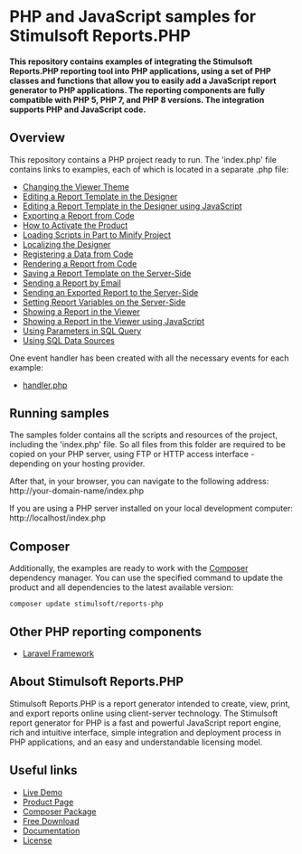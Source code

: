 # PHP and JavaScript samples for Stimulsoft Reports.PHP

#### This repository contains examples of integrating the Stimulsoft Reports.PHP reporting tool into PHP applications, using a set of PHP classes and functions that allow you to easily add a JavaScript report generator to PHP applications. The reporting components are fully compatible with PHP 5, PHP 7, and PHP 8 versions. The integration supports PHP and JavaScript code.

## Overview
This repository contains a PHP project ready to run. The 'index.php' file contains links to examples, each of which is located in a separate .php file:
* [Changing the Viewer Theme](https://github.com/stimulsoft/Samples-Reports.PHP/blob/master/Changing%20the%20Viewer%20Theme.php)
* [Editing a Report Template in the Designer](https://github.com/stimulsoft/Samples-Reports.PHP/blob/master/Editing%20a%20Report%20Template%20in%20the%20Designer.php)
* [Editing a Report Template in the Designer using JavaScript](https://github.com/stimulsoft/Samples-Reports.PHP/blob/master/Editing%20a%20Report%20Template%20in%20the%20Designer%20using%20JavaScript.php)
* [Exporting a Report from Code](https://github.com/stimulsoft/Samples-Reports.PHP/blob/master/Exporting%20a%20Report%20from%20Code.php)
* [How to Activate the Product](https://github.com/stimulsoft/Samples-Reports.PHP/blob/master/How%20to%20Activate%20the%20Product.php)
* [Loading Scripts in Part to Minify Project](https://github.com/stimulsoft/Samples-Reports.PHP/blob/master/Loading%20Scripts%20in%20Part%20to%20Minify%20Project.php)
* [Localizing the Designer](https://github.com/stimulsoft/Samples-Reports.PHP/blob/master/Localizing%20the%20Designer.php)
* [Registering a Data from Code](https://github.com/stimulsoft/Samples-Reports.PHP/blob/master/Registering%20a%20Data%20from%20Code.php)
* [Rendering a Report from Code](https://github.com/stimulsoft/Samples-Reports.PHP/blob/master/Rendering%20a%20Report%20from%20Code.php)
* [Saving a Report Template on the Server-Side](https://github.com/stimulsoft/Samples-Reports.PHP/blob/master/Saving%20a%20Report%20Template%20on%20the%20Server-Side.php)
* [Sending a Report by Email](https://github.com/stimulsoft/Samples-Reports.PHP/blob/master/Sending%20a%20Report%20by%20Email.php)
* [Sending an Exported Report to the Server-Side](https://github.com/stimulsoft/Samples-Reports.PHP/blob/master/Sending%20an%20Exported%20Report%20to%20the%20Server-Side.php)
* [Setting Report Variables on the Server-Side](https://github.com/stimulsoft/Samples-Reports.PHP/blob/master/Setting%20Report%20Variables%20on%20the%20Server-Side.php)
* [Showing a Report in the Viewer](https://github.com/stimulsoft/Samples-Reports.PHP/blob/master/Showing%20a%20Report%20in%20the%20Viewer.php)
* [Showing a Report in the Viewer using JavaScript](https://github.com/stimulsoft/Samples-Reports.PHP/blob/master/Showing%20a%20Report%20in%20the%20Viewer%20using%20JavaScript.php)
* [Using Parameters in SQL Query](https://github.com/stimulsoft/Samples-Reports.PHP/blob/master/Using%20Parameters%20in%20SQL%20Query.php)
* [Using SQL Data Sources](https://github.com/stimulsoft/Samples-Reports.PHP/blob/master/Using%20SQL%20Data%20Sources.php)
  
One event handler has been created with all the necessary events for each example:
* [handler.php](https://github.com/stimulsoft/Samples-Reports.PHP/blob/master/handler.php)

## Running samples
The samples folder contains all the scripts and resources of the project, including the 'index.php' file. So all files from this folder are required to be copied on your PHP server, using FTP or HTTP access interface - depending on your hosting provider.

After that, in your browser, you can navigate to the following address:  
http://your-domain-name/index.php

If you are using a PHP server installed on your local development computer:  
http://localhost/index.php

## Composer
Additionally, the examples are ready to work with the [Composer](https://getcomposer.org/) dependency manager. You can use the specified command to update the product and all dependencies to the latest available version:

```
composer update stimulsoft/reports-php
```

## Other PHP reporting components
* [Laravel Framework](https://github.com/stimulsoft/Samples-Reports.PHP-for-Laravel)

## About Stimulsoft Reports.PHP
Stimulsoft Reports.PHP is a report generator intended to create, view, print, and export reports online using client-server technology. The Stimulsoft report generator for PHP is a fast and powerful JavaScript report engine, rich and intuitive interface, simple integration and deployment process in PHP applications, and an easy and understandable licensing model.

## Useful links
* [Live Demo](http://demo.stimulsoft.com/#Js)
* [Product Page](https://www.stimulsoft.com/en/products/reports-php)
* [Composer Package](https://packagist.org/packages/stimulsoft/reports-php)
* [Free Download](https://www.stimulsoft.com/en/downloads)
* [Documentation](https://www.stimulsoft.com/en/documentation/online/programming-manual/reports_and_dashboards_for_php.htm)
* [License](LICENSE.md)
